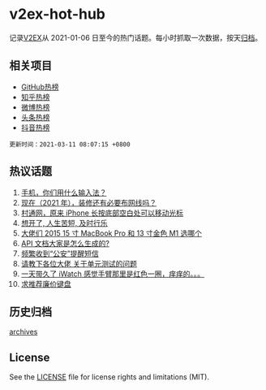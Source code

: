 # v2ex-hot-hub

 记录[V2EX](https://www.v2ex.com/)从 2021-01-06 日至今的热门话题。每小时抓取一次数据，按天[归档](archives)。
 
 ## 相关项目

- [GitHub热榜](https://github.com/snaildev/github-hot-hub)
- [知乎热榜](https://github.com/snaildev/zhihu-hot-hub)
- [微博热榜](https://github.com/snaildev/weibo-hot-hub)
- [头条热榜](https://github.com/snaildev/toutiao-hot-hub)
- [抖音热榜](https://github.com/snaildev/douyin-hot-hub)


 `更新时间：2021-03-11 08:07:15 +0800`

## 热议话题

1. [手机，你们用什么输入法？](https://www.v2ex.com/t/760180)
1. [现在（2021 年），装修还有必要布网线吗？](https://www.v2ex.com/t/760228)
1. [村通网，原来 iPhone 长按底部空白处可以移动光标](https://www.v2ex.com/t/760275)
1. [想开了, 人生苦短, 及时行乐](https://www.v2ex.com/t/760366)
1. [大佬们 2015 15 寸 MacBook Pro 和 13 寸金色 M1 选哪个](https://www.v2ex.com/t/760220)
1. [API 文档大家是怎么生成的?](https://www.v2ex.com/t/760196)
1. [频繁收到“公安”提醒短信](https://www.v2ex.com/t/760278)
1. [请教下各位大佬 关于单元测试的问题](https://www.v2ex.com/t/760225)
1. [一天带久了 iWatch 感觉手臂那里是红色一圈，痒痒的。。。](https://www.v2ex.com/t/760286)
1. [求推荐廉价键盘](https://www.v2ex.com/t/760189)

## 历史归档

[archives](archives)

## License

See the [LICENSE](LICENSE) file for license rights and limitations (MIT).
